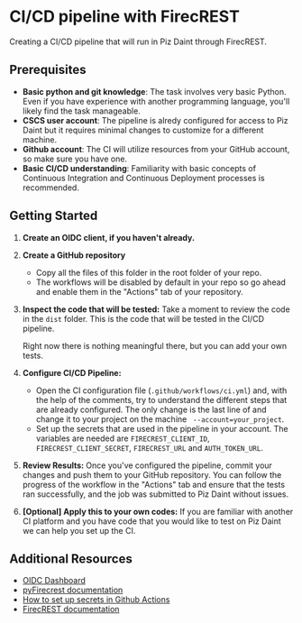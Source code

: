 # CI/CD pipeline with FirecREST

Creating a CI/CD pipeline that will run in Piz Daint through FirecREST.

## Prerequisites

- **Basic python and git knowledge**: The task involves very basic Python.
Even if you have experience with another programming language, you'll likely find the task manageable.
- **CSCS user account**: The pipeline is alredy configured for access to Piz Daint but it requires minimal changes to customize for a different machine.
- **Github account**: The CI will utilize resources from your GitHub account, so make sure you have one.
- **Basic CI/CD understanding**: Familiarity with basic concepts of Continuous Integration and Continuous Deployment processes is recommended.

## Getting Started

1. **Create an OIDC client, if you haven't already.**

1. **Create a GitHub repository**
    - Copy all the files of this folder in the root folder of your repo.
    - The workflows will be disabled by default in your repo so go ahead and enable them in the "Actions" tab of your repository.

1. **Inspect the code that will be tested:**
    Take a moment to review the code in the `dist` folder. This is the code that will be tested in the CI/CD pipeline.

    Right now there is nothing meaningful there, but you can add your own tests.

1. **Configure CI/CD Pipeline:**
    - Open the CI configuration file (`.github/workflows/ci.yml`) and, with the help of the comments, try to understand the different steps that are already configured. The only change is the last line of and change it to your project on the machine ` --account=your_project`.
    - Set up the secrets that are used in the pipeline in your account. The variables are needed are `FIRECREST_CLIENT_ID`, `FIRECREST_CLIENT_SECRET`, `FIRECREST_URL` and `AUTH_TOKEN_URL`.

1. **Review Results:**
    Once you've configured the pipeline, commit your changes and push them to your GitHub repository.
    You can follow the progress of the workflow in the "Actions" tab and ensure that the tests ran successfully, and the job was submitted to Piz Daint without issues.

1. **[Optional] Apply this to your own codes:**
    If you are familiar with another CI platform and you have code that you would like to test on Piz Daint we can help you set up the CI.

## Additional Resources

- [OIDC Dashboard](https://oidc-dashboard-prod.cscs.ch/)
- [pyFirecrest documentation](https://pyfirecrest.readthedocs.io)
- [How to set up secrets in Github Actions](https://docs.github.com/en/actions/security-guides/using-secrets-in-github-actions)
- [FirecREST documentation](https://firecrest.readthedocs.io)
